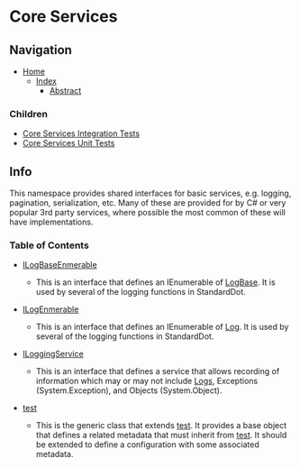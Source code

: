 # Core Services

## Navigation

* [Home](/README.md)
  * [Index](/docs/Index.md)
    * [Abstract](/src/Abstract/README.md)

### Children

* [Core Services Integration Tests](/src/AbstractIntegrationTests/CoreServices/README.md)
* [Core Services Unit Tests](/src/AbstractUnitTests/CoreServices/README.md)

## Info

This namespace provides shared interfaces for basic services, e.g. logging, pagination, serialization, etc. Many of these are provided for by C# or very popular 3rd party services, where possible the most common of these will have implementations.

### Table of Contents

* [ILogBaseEnmerable](/src/Abstract/CoreServices/ILogBaseEnumerable.cs)
  * This is an interface that defines an IEnumerable of [LogBase](/src/Dto/CoreServices/LogBase.cs). It is used by several of the logging functions in StandardDot.
* [ILogEnmerable](/src/Abstract/CoreServices/ILogEnumerable.cs)
  * This is an interface that defines an IEnumerable of [Log](/src/Dto/CoreServices/Log.cs). It is used by several of the logging functions in StandardDot.
* [ILoggingService](/src/Abstract/CoreServices/ILoggingService.cs)
  * This is an interface that defines a service that allows recording of information which may or may not include [Logs](/src/Dto/CoreServices/Log.cs), Exceptions (System.Exception), and Objects (System.Object). 
  
  
* [test](/src/Abstract/CoreServices/test.cs)
  * This is the generic class that extends [test](/src/Abstract/CoreServices/test.cs). It provides a base object that defines a related metadata that must inherit from [test](/src/Abstract/Configuration/test.cs). It should be extended to define a configuration with some associated metadata.
